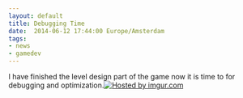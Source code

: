 ```yaml
---
layout: default
title: Debugging Time
date:  2014-06-12 17:44:00 Europe/Amsterdam
tags: 
- news 
- gamedev
---
```


I have finished the level design part of the game now it is time to for debugging and optimization.<a href="http://imgur.com/jaCBQXb" width="200" ><img src="http://i.imgur.com/jaCBQXbl.png" title="Hosted by imgur.com"/></a>
